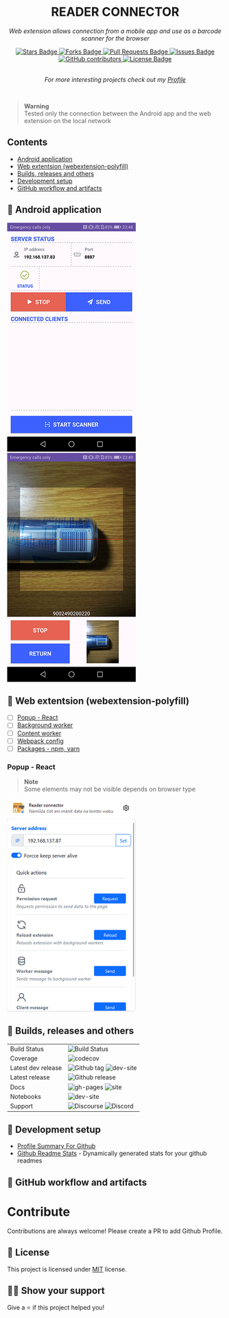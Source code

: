 <h1 align="center">READER CONNECTOR</h1>
<p align="center">
  <i>Web extension allows connection from a mobile app and use as a barcode scanner for the browser</i>
</p>
<div align="center">
  <a href="https://github.com/davidvancl/reader-connector/stargazers">
    <img src="https://img.shields.io/github/stars/davidvancl/reader-connector" alt="Stars Badge"/>
  </a>
  <a href="https://github.com/davidvancl/reader-connector/network/members">
    <img src="https://img.shields.io/github/forks/davidvancl/reader-connector" alt="Forks Badge"/>
  </a>
  <a href="https://github.com/davidvancl/reader-connector/pulls">
    <img src="https://img.shields.io/github/issues-pr/davidvancl/reader-connector" alt="Pull Requests Badge"/>
  </a>
  <a href="https://github.com/davidvancl/reader-connector/issues">
    <img src="https://img.shields.io/github/issues/davidvancl/reader-connector" alt="Issues Badge"/>
  </a>
  <a href="https://github.com/davidvancl/reader-connector/graphs/contributors">
    <img alt="GitHub contributors" src="https://img.shields.io/github/contributors/davidvancl/reader-connector?color=2b9348">
  </a>
  <a href="https://github.com/davidvancl/reader-connector/blob/main/LICENCE">
    <img src="https://img.shields.io/badge/License-MIT-yellow.svg" alt="License Badge"/>
  </a>
</div>
<br>
<p align="center">
  <i>For more interesting projects check out my <a href="https://github.com/davidvancl">Profile</a>
  </i>
</p>
<br>

> **Warning**  
> Tested only the connection between the Android app and the web extension on the local network

## Contents

- [Android application](#android-application)
- [Web extentsion (webextension-polyfill)](#web-extension)
- [ Builds, releases and others](#tech-info)
- [Development setup](#dev-container-setup)
- [GitHub workflow and artifacts](#github-workflow-artifacts)

## :green_apple: Android application

<img src="doc/images/app-main.png" alt="Extension" style="max-width: 300px"/>

<img src="doc/images/app-reader.png" alt="Extension" style="max-width: 300px"/>

## :strawberry: Web extentsion (webextension-polyfill)

- [ ] [Popup - React](popup)
- [ ] [Background worker](background)
- [ ] [Content worker](conetnt)
- [ ] [Webpack config](webpack)
- [ ] [Packages - npm, yarn](packages)

### Popup - React

> **Note**  
> Some elements may not be visible depends on browser type

<img src="doc/images/extension-open.png" alt="Extension" style="max-width: 300px" />

<img src="doc/images/extension-view.png" alt="Popup view of web extension" style="max-width: 300px" />

## :hammer: Builds, releases and others

<table>
<tbody>
    <tr>
        <td>Build Status</td>
        <td>
            <img src="https://github.com/davidvancl/reader-connector/actions/workflows/build_workflow.yml/badge.svg" alt="Build Status">
        </td>
    </tr>
    <tr>
        <td>Coverage</td>
        <td>
            <img src="https://codecov.io/gh/davidvancl/reader-connector/branch/main/graph/badge.svg" alt="codecov">
        </td>
    </tr>
    <tr>
        <td>Latest dev release</td>
        <td>
            <img src="https://img.shields.io/github/v/tag/davidvancl/reader-connector.svg?label=tag&amp;colorB=11ccbb" alt="Github tag">
            <img src="https://img.shields.io/website-up-down-green-red/https/davidvancl/reader-connector.svg?label=dev%20website" alt="dev-site">
        </td>
    </tr>
    <tr>
        <td>Latest release</td>
        <td>
        <img src="https://img.shields.io/github/release/davidvancl/reader-connector.svg?label=tag&amp;colorB=11ccbb" alt="Github release">
    </tr>
    <tr>
    <td>Docs</td>
        <td>
            <img src="https://img.shields.io/github/last-commit/davidvancl/reader-connector/gh-pages.svg" alt="gh-pages">
            <img src="https://img.shields.io/website-up-down-green-red/https/davidvancl/reader-connector.org.svg" alt="site">
        </td>
    </tr>
    <tr>
        <td>Notebooks</td>
        <td>
            <img src="https://img.shields.io/website-up-down-green-red/https/davidvancl/reader-connector.org.svg?label=Panelite" alt="dev-site">
        </td>
    </tr>
    <tr>
        <td>Support</td>
        <td>
            <img src="https://img.shields.io/discourse/status?server=https%3A%2F%2Fdiscourse.org" alt="Discourse">
            <img alt="Discord" src="https://img.shields.io/discord/122326146495">
        </td>
    </tr>
</tbody>
</table>

## :wrench: Development setup

- [Profile Summary For Github](https://profile-summary-for-github.com/search)
- [Github Readme Stats](https://github.com/anuraghazra/github-readme-stats) - Dynamically generated stats for your github readmes

## :floppy_disk: GitHub workflow and artifacts

# Contribute

Contributions are always welcome! Please create a PR to add Github Profile.

## :pencil: License

This project is licensed under [MIT](https://opensource.org/licenses/MIT) license.

## :man_astronaut: Show your support

Give a ⭐️ if this project helped you!

